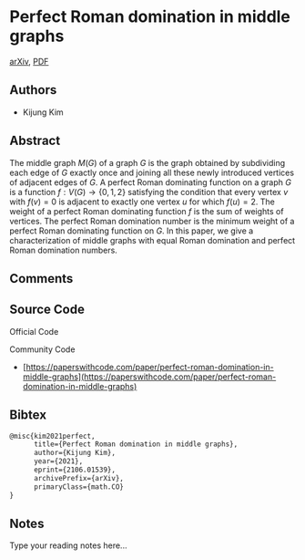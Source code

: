 
# Perfect Roman domination in middle graphs

[arXiv](https://arxiv.org/abs/2106.01539), [PDF](https://arxiv.org/pdf/2106.01539.pdf)

## Authors

- Kijung Kim

## Abstract

The middle graph $M(G)$ of a graph $G$ is the graph obtained by subdividing each edge of $G$ exactly once and joining all these newly introduced vertices of adjacent edges of $G$. A perfect Roman dominating function on a graph $G$ is a function $f : V(G) \rightarrow \{0, 1, 2\}$ satisfying the condition that every vertex $v$ with $f(v)=0$ is adjacent to exactly one vertex $u$ for which $f(u)=2$. The weight of a perfect Roman dominating function $f$ is the sum of weights of vertices. The perfect Roman domination number is the minimum weight of a perfect Roman dominating function on $G$. In this paper, we give a characterization of middle graphs with equal Roman domination and perfect Roman domination numbers.

## Comments



## Source Code

Official Code



Community Code

- [https://paperswithcode.com/paper/perfect-roman-domination-in-middle-graphs](https://paperswithcode.com/paper/perfect-roman-domination-in-middle-graphs)

## Bibtex

```tex
@misc{kim2021perfect,
      title={Perfect Roman domination in middle graphs}, 
      author={Kijung Kim},
      year={2021},
      eprint={2106.01539},
      archivePrefix={arXiv},
      primaryClass={math.CO}
}
```

## Notes

Type your reading notes here...

